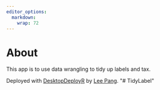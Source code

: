 ```yaml
---
editor_options: 
  markdown: 
    wrap: 72
---
```


# About

This app is to use data wrangling to tidy up labels and tax.

Deployed with
[DesktopDeployR](https://github.com/wleepang/DesktopDeployR?tab=readme-ov-file)
by [Lee Pang](https://github.com/wleepang/).
"# TidyLabel" 
